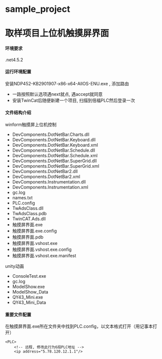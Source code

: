 # sample_project
# 取样项目上位机触摸屏界面

#### 环境要求
.net4.5.2

#### 运行环境配置
安装NDP452-KB2901907-x86-x64-AllOS-ENU\.exe , 添加路由
+ 一路按照默认选项遇next就点, 遇accept就同意
+ 安装TwinCat后随便新建一个项目, 扫描到倍福PLC然后登录一次
     
#### 文件结构介绍
winform触摸屏上位机控制
+ DevComponents\.DotNetBar\.Charts\.dll   
+ DevComponents\.DotNetBar\.Keyboard\.dll
+ DevComponents\.DotNetBar\.Keyboard\.xml
+ DevComponents\.DotNetBar\.Schedule\.dll
+ DevComponents\.DotNetBar\.Schedule\.xml
+ DevComponents\.DotNetBar\.SuperGrid\.dll
+ DevComponents\.DotNetBar\.SuperGrid\.xml
+ DevComponents\.DotNetBar2\.dll
+ DevComponents\.DotNetBar2\.xml
+ DevComponents\.Instrumentation\.dll
+ DevComponents\.Instrumentation\.xml
+ gc\.log
+ names\.txt
+ PLC\.config
+ TwAdsClass\.dll
+ TwAdsClass\.pdb
+ TwinCAT\.Ads\.dll
+ 触摸屏界面\.exe
+ 触摸屏界面\.exe\.config
+ 触摸屏界面\.pdb
+ 触摸屏界面\.vshost\.exe
+ 触摸屏界面\.vshost\.exe\.config
+ 触摸屏界面\.vshost\.exe\.manifest

unity动画
+ ConsoleTest\.exe
+ gc\.log
+ ModelShow\.exe
+ ModelShow_Data
+ QY43_Mini\.exe
+ QY43_Mini_Data

#### 重要文件配置
在触摸屏界面\.exe所在文件夹中找到PLC.config，以文本格式打开（用记事本打开）
```
<PLC>
	<!-- 远程, 修改此行为6段PLC地址 -->
	<ip address="5.78.120.12.1.1"/>

```
